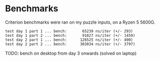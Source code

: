 # Benchmarks

Criterion benchmarks were ran on my puzzle inputs, on a Ryzen 5 5600G.

```text
test day 1 part 1 ... bench:       65239 ns/iter (+/- 293)
test day 1 part 2 ... bench:       91827 ns/iter (+/- 1459)
test day 2 part 1 ... bench:      126525 ns/iter (+/- 490)
test day 2 part 2 ... bench:      303034 ns/iter (+/- 3797)
```

TODO: bench on desktop from day 3 onwards (solved on laptop)
